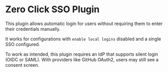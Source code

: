 # Zero Click SSO Plugin

This plugin allows automatic login for users without requiring them to enter their credentials manually.

It works for configurations with `enable local logins` disabled and a single SSO configured.

To work as intended, this plugin requires an IdP that supports silent login (OIDC or SAML). With providers like GitHub OAuth2, users may still see a consent screen.

